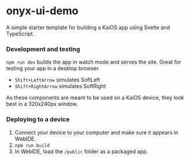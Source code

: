 # onyx-ui-demo

A simple starter template for building a KaiOS app using Svelte and TypeScript.

### Development and testing

`npm run dev` builds the app in watch mode and serves the site. Great for testing your app in a desktop browser.

* `Shift+LeftArrow` simulates SoftLeft
* `Shift+RightArrow` simulates SoftRight

As these components are meant to be used on a KaiOS device, they look best in a 320x240px window.

### Deploying to a device

1. Connect your device to your computer and make sure it appears in WebIDE.
2. `npm run build`
3. In WebIDE, load the `/public` folder as a packaged app.
